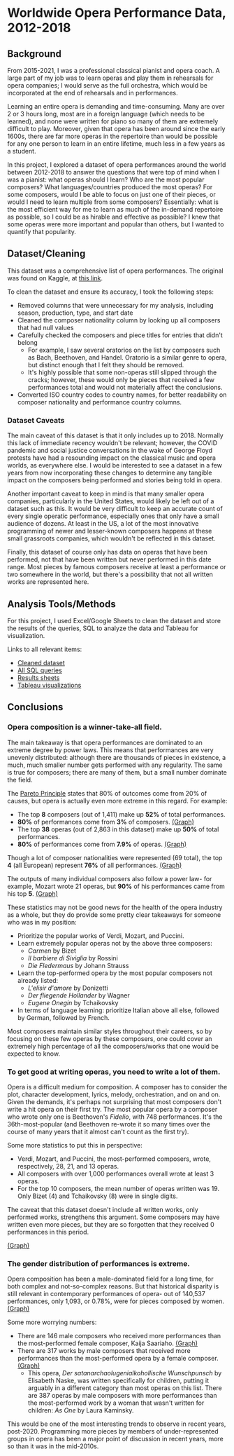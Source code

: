 # Worldwide Opera Performance Data, 2012-2018

## Background

From 2015-2021, I was a professional classical pianist and opera coach. A large part of my job was to learn operas and play them in rehearsals for opera companies; I would serve as the full orchestra, which would be incorporated at the end of rehearsals and in performances.

Learning an entire opera is demanding and time-consuming. Many are over 2 or 3 hours long, most are in a foreign language (which needs to be learned), and none were written for piano so many of them are extremely difficult to play. Moreover, given that opera has been around since the early 1600s, there are far more operas in the repertoire than would be possible for any one person to learn in an entire lifetime, much less in a few years as a student.

In this project, I explored a dataset of opera performances around the world between 2012-2018 to answer the questions that were top of mind when I was a pianist: what operas should I learn? Who are the most popular composers? What languages/countries produced the most operas? For some composers, would I be able to focus on just one of their pieces, or would I need to learn multiple from some composers? Essentially: what is the most efficient way for me to learn as much of the in-demand repertoire as possible, so I could be as hirable and effective as possible? I knew that some operas were more important and popular than others, but I wanted to quantify that popularity.

## Dataset/Cleaning

This dataset was a comprehensive list of opera performances. The original was found on Kaggle, at [this link](https://www.kaggle.com/datasets/thedevastator/world-s-largest-database-of-opera-performances).

To clean the dataset and ensure its accuracy, I took the following steps:

- Removed columns that were unnecessary for my analysis, including season, production, type, and start date
- Cleaned the composer nationality column by looking up all composers that had null values
- Carefully checked the composers and piece titles for entries that didn't belong
  - For example, I saw several oratorios on the list by composers such as Bach, Beethoven, and Handel. Oratorio is a similar genre to opera, but distinct enough that I felt they should be removed.
  - It's highly possible that some non-operas still slipped through the cracks; however, these would only be pieces that received a few performances total and would not materially affect the conclusions.
- Converted ISO country codes to country names, for better readability on composer nationality and performance country columns.

### Dataset Caveats

The main caveat of this dataset is that it only includes up to 2018. Normally this lack of immediate recency wouldn't be relevant; however, the COVID pandemic and social justice conversations in the wake of George Floyd protests have had a resounding impact on the classical music and opera worlds, as everywhere else. I would be interested to see a dataset in a few years from now incorporating these changes to determine any tangible impact on the composers being performed and stories being told in opera.

Another important caveat to keep in mind is that many smaller opera companies, particularly in the United States, would likely be left out of a dataset such as this. It would be very difficult to keep an accurate count of every single operatic performance, especially ones that only have a small audience of dozens. At least in the US, a lot of the most innovative programming of newer and lesser-known composers happens at these small grassroots companies, which wouldn't be reflected in this dataset.

Finally, this dataset of course only has data on operas that have been performed, not that have been written but never performed in this date range. Most pieces by famous composers receive at least a performance or two somewhere in the world, but there's a possibility that not all written works are represented here.

## Analysis Tools/Methods

For this project, I used Excel/Google Sheets to clean the dataset and store the results of the queries, SQL to analyze the data and Tableau for visualization.

Links to all relevant items:

- [Cleaned dataset](https://docs.google.com/spreadsheets/d/1TzvFEXHW9B0Kms5ASjqg-oyI9BtJpNqreXTGeE6gnto/edit#gid=1415207453)
- [All SQL queries](https://github.com/Jonathan-Heaney/opera_sql/blob/main/opera_stats.sql)
- [Results sheets](https://docs.google.com/spreadsheets/d/1yIaik_xMHLSvy_NqRSq9F4zJgVxSStfV8xfSJqeJGhk/edit#gid=813183170)
- [Tableau visualizations](https://public.tableau.com/views/opera_stats/PerfCountComposer?:language=en-US&:display_count=n&:origin=viz_share_link)

## Conclusions

### Opera composition is a winner-take-all field.

The main takeaway is that opera performances are dominated to an extreme degree by power laws. This means that performances are very unevenly distributed: although there are thousands of pieces in existence, a much, much smaller number gets performed with any regularity. The same is true for composers; there are many of them, but a small number dominate the field.

The [Pareto Principle](https://betterexplained.com/articles/understanding-the-pareto-principle-the-8020-rule/) states that 80% of outcomes come from 20% of causes, but opera is actually even more extreme in this regard. For example:

- The top **8** composers (out of 1,411) make up **52%** of total performances.
- **80%** of performances come from **3%** of composers. [(Graph)](https://public.tableau.com/app/profile/jonathan.heaney/viz/opera_stats/8020WorkPareto)
- The top **38** operas (out of 2,863 in this dataset) make up **50%** of total performances.
- **80%** of performances come from **7.9%** of operas. [(Graph)](https://public.tableau.com/app/profile/jonathan.heaney/viz/opera_stats/8020WorkPareto)

Though a lot of composer nationalities were represented (69 total), the top **4** (all European) represent **76%** of all performances. [(Graph)](https://public.tableau.com/app/profile/jonathan.heaney/viz/opera_stats/8020WorkPareto)

The outputs of many individual composers also follow a power law- for example, Mozart wrote 21 operas, but **90%** of his performances came from his top **5**. [(Graph)](https://public.tableau.com/app/profile/jonathan.heaney/viz/opera_stats/8020WorkPareto)

These statistics may not be good news for the health of the opera industry as a whole, but they do provide some pretty clear takeaways for someone who was in my position:

- Prioritize the popular works of Verdi, Mozart, and Puccini.
- Learn extremely popular operas not by the above three composers:
  - _Carmen_ by Bizet
  - _Il barbiere di Siviglia_ by Rossini
  - _Die Fledermaus_ by Johann Strauss
- Learn the top-performed opera by the most popular composers not already listed:
  - _L'elisir d'amore_ by Donizetti
  - _Der fliegende Hollander_ by Wagner
  - _Eugene Onegin_ by Tchaikovsky
- In terms of language learning: prioritize Italian above all else, followed by German, followed by French.

Most composers maintain similar styles throughout their careers, so by focusing on these few operas by these composers, one could cover an extremely high percentage of all the composers/works that one would be expected to know.

### To get good at writing operas, you need to write a lot of them.

Opera is a difficult medium for composition. A composer has to consider the plot, character development, lyrics, melody, orchestration, and on and on. Given the demands, it's perhaps not surprising that most composers don't write a hit opera on their first try. The most popular opera by a composer who wrote only one is Beethoven's _Fidelio_, with 748 performances. It's the 36th-most-popular (and Beethoven re-wrote it so many times over the course of many years that it almost can't count as the first try).

Some more statistics to put this in perspective:

- Verdi, Mozart, and Puccini, the most-performed composers, wrote, respectively, 28, 21, and 13 operas.
- All composers with over 1,000 performances overall wrote at least 3 operas.
- For the top 10 composers, the mean number of operas written was 19. Only Bizet (4) and Tchaikovsky (8) were in single digits.

The caveat that this dataset doesn't include all written works, only performed works, strengthens this argument. Some composers may have written even more pieces, but they are so forgotten that they received 0 performances in this period.

[(Graph)](https://public.tableau.com/app/profile/jonathan.heaney/viz/opera_stats/8020WorkPareto)

### The gender distribution of performances is extreme.

Opera composition has been a male-dominated field for a long time, for both complex and not-so-complex reasons. But that historical disparity is still relevant in contemporary performances of opera- out of 140,537 performances, only 1,093, or 0.78%, were for pieces composed by women. [(Graph)](https://public.tableau.com/app/profile/jonathan.heaney/viz/opera_stats/8020WorkPareto)

Some more worrying numbers:

- There are 146 male composers who received more performances than the most-performed female composer, Kaija Saariaho. [(Graph)](https://public.tableau.com/app/profile/jonathan.heaney/viz/opera_stats/8020WorkPareto)
- There are 317 works by male composers that received more performances than the most-performed opera by a female composer. [(Graph)](https://public.tableau.com/app/profile/jonathan.heaney/viz/opera_stats/8020WorkPareto)
  - This opera, _Der satanarchaolugenialkohollische Wunschpunsch_ by Elisabeth Naske, was written specifically for children, putting it arguably in a different category than most operas on this list. There are 387 operas by male composers with more performances than the most-performed work by a woman that wasn't written for children: _As One_ by Laura Kaminsky.

This would be one of the most interesting trends to observe in recent years, post-2020. Programming more pieces by members of under-represented groups in opera has been a major point of discussion in recent years, more so than it was in the mid-2010s.
